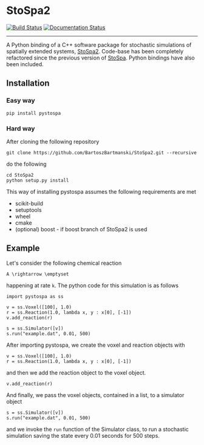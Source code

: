# StoSpa2

[![Build Status](https://travis-ci.org/BartoszBartmanski/StoSpa2.svg?branch=master)](https://travis-ci.org/BartoszBartmanski/StoSpa2)
[![Documentation Status](https://readthedocs.org/projects/stospa2/badge/?version=latest)](https://stospa2.readthedocs.io/en/latest/?badge=latest)

---

A Python binding of a C++ software package for stochastic simulations of spatially extended systems, [StoSpa2](https://github.com/BartoszBartmanski/StoSpa2). Code-base has been completely refactored since the previous version of [StoSpa](https://github.com/BartoszBartmanski/StoSpa). Python bindings have also been included.


## Installation

### Easy way
```
pip install pystospa
```

### Hard way
After cloning the following repository
```
git clone https://github.com/BartoszBartmanski/StoSpa2.git --recursive
```
do the following
```
cd StoSpa2
python setup.py install
```

This way of installing pystospa assumes the following requirements are met
* scikit-build
* setuptools
* wheel
* cmake
* (optional) boost - if boost branch of StoSpa2 is used

## Example

Let's consider the following chemical reaction
```
A \rightarrow \emptyset
```
happening at rate `k`. The python code for this simulation is as follows
```
import pystospa as ss

v = ss.Voxel([100], 1.0)
r = ss.Reaction(1.0, lambda x, y : x[0], [-1])
v.add_reaction(r)

s = ss.Simulator([v])
s.run("example.dat", 0.01, 500)
```

After importing pystospa, we create the voxel and reaction objects with
```
v = ss.Voxel([100], 1.0)
r = ss.Reaction(1.0, lambda x, y : x[0], [-1])
```
and then we add the reaction object to the voxel object.
```
v.add_reaction(r)
```
And finally, we pass the voxel objects, contained in a list, to a simulator object
```
s = ss.Simulator([v])
s.run("example.dat", 0.01, 500)
```
and we invoke the `run` function of the Simulator class, to run a stochastic simulation saving the state every 0.01 seconds for 500 steps.
